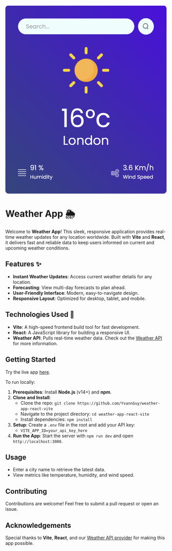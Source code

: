 **![Weather App Preview](src/assets/weatherimg.png)**

# Weather App 🌦️

Welcome to **Weather App**! This sleek, responsive application provides real-time weather updates for any location worldwide. Built with **Vite** and **React**, it delivers fast and reliable data to keep users informed on current and upcoming weather conditions.

## Features ✨

- **Instant Weather Updates**: Access current weather details for any location.
- **Forecasting**: View multi-day forecasts to plan ahead.
- **User-Friendly Interface**: Modern, easy-to-navigate design.
- **Responsive Layout**: Optimized for desktop, tablet, and mobile.

## Technologies Used 🔧

- **Vite**: A high-speed frontend build tool for fast development.
- **React**: A JavaScript library for building a responsive UI.
- **Weather API**: Pulls real-time weather data. Check out the [Weather API](https://openweathermap.org/current) for more information.

## Getting Started

Try the live app [here](https://example.com/your-live-app-link).

To run locally:

1. **Prerequisites**: Install **Node.js** (v14+) and **npm**.
2. **Clone and Install**:
   - Clone the repo: `git clone https://github.com/YvannGuy/weather-app-react-vite`
   - Navigate to the project directory: `cd weather-app-react-vite`
   - Install dependencies: `npm install`
3. **Setup**: Create a `.env` file in the root and add your API key:
   - `VITE_APP_ID=your_api_key_here`
4. **Run the App**: Start the server with `npm run dev` and open `http://localhost:3000`.

## Usage

- Enter a city name to retrieve the latest data.
- View metrics like temperature, humidity, and wind speed.

## Contributing

Contributions are welcome! Feel free to submit a pull request or open an issue.


## Acknowledgements

Special thanks to **Vite**, **React**, and our [Weather API provider](https://openweathermap.org) for making this app possible.
